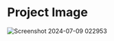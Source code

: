# Project Image
![Screenshot 2024-07-09 022953](https://github.com/KainatIftikhar-dev/age-calculator/assets/175060968/7737cfc1-fe94-449b-8c69-819469a58d53)
